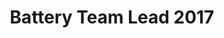 ---
layout: member
weight: 500
name: Mani Massah
status: ['alumni']
title: Battery Team Lead 2017
img: /assets/images/members/mani.jpg
biography: >
  Mani is a 4th year chemical engineering student with an interest in electrochemistry. He is working on creating alkaline batteries as an alternative to the zinc air batteries that are currently being used in the car. He has recently become very involved with Chem-E-Car and loves hanging out with the team.
linkedin: https://ca.linkedin.com/in/mani-massah-172907b0
---